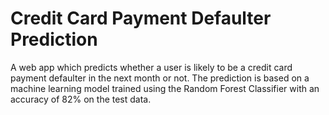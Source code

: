# Credit Card Payment Defaulter Prediction
A web app which predicts whether a user is likely to be a credit card payment defaulter in the next month or not.
The prediction is based on a machine learning model trained using the Random Forest Classifier with an accuracy of 82% on the test data.
